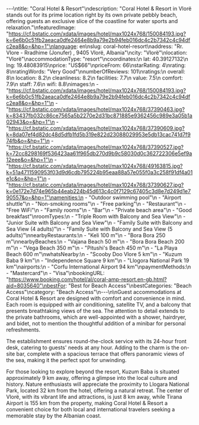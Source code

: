 ---\ntitle: "Coral Hotel & Resort"\ndescription: "Coral Hotel & Resort in Vlorë stands out for its prime location right by its own private pebbly beach, offering guests an exclusive slice of the coastline for water sports and relaxation."\nfeaturedImage: "https://cf.bstatic.com/xdata/images/hotel/max1024x768/150084193.jpg?k=6e6b0c51fb2aeaca0dfe2464e8b9a79e2b94feb016dc4c2b7342c4c94dfc2ea8&o=&hp=1"\nlanguage: en\nslug: coral-hotel-resort\naddress: "Rr. Vlore - Rradhime (Jonufer) , 9405 Vlorë, Albania"\ncity: "Vlorë"\nlocation: "Vlorë"\naccommodationType: "resort"\ncoordinates:\n  lat: 40.39127132\n  lng: 19.48083915\nprice: "US$66"\npriceFrom: 66\nstarRating: 4\nrating: 8\nratingWords: "Very Good"\nnumberOfReviews: 101\nratings:\n  overall: 8\n  location: 8.2\n  cleanliness: 8.2\n  facilities: 7.7\n  value: 7.5\n  comfort: 7.9\n  staff: 7.6\n  wifi: 8.8\nimages:\n  - "https://cf.bstatic.com/xdata/images/hotel/max1024x768/150084193.jpg?k=6e6b0c51fb2aeaca0dfe2464e8b9a79e2b94feb016dc4c2b7342c4c94dfc2ea8&o=&hp=1"\n  - "https://cf.bstatic.com/xdata/images/hotel/max1024x768/37390463.jpg?k=83437fb032c86ce7565a5b2270e2d31bc871885e9362456c989e3a05b1a02943&o=&hp=1"\n  - "https://cf.bstatic.com/xdata/images/hotel/max1024x768/37390609.jpg?k=8da07ef4d82dc48d5dfb1fd5b319e822d23088029953e5db13cac741d7f974fb&o=&hp=1"\n  - "https://cf.bstatic.com/xdata/images/hotel/max1024x768/37390527.jpg?k=72cc8298169f536423aa61f965db270d9b9c58030d0c362722306e5ef9a12eee&o=&hp=1"\n  - "https://cf.bstatic.com/xdata/images/hotel/max1024x768/49163815.jpg?k=51a4711590953f03d9d6cdb795224b95eaa88a57e055f0a3c258f91df4a01e1c&o=&hp=1"\n  - "https://cf.bstatic.com/xdata/images/hotel/max1024x768/37390627.jpg?k=0e172e7d74e965b44eab224b45d613c4c0f7129c67405c3d8e7d249d1e790557&o=&hp=1"\namenities:\n  - "Outdoor swimming pool"\n  - "Airport shuttle"\n  - "Non-smoking rooms"\n  - "Free parking"\n  - "Restaurant"\n  - "Free WiFi"\n  - "Family rooms"\n  - "Bar"\n  - "Private beach area"\n  - "Good breakfast"\nroomTypes:\n  - "Triple Room with Balcony and Sea View"\n  - "Junior Suite with Balcony and Sea View"\n  - "Family Suite with Balcony and Sea View (4 adults)"\n  - "Family Suite with Balcony and Sea View (5 adults)"\nnearbyRestaurants:\n  - "Keli 100 m"\n  - "Bora Bora 250 m"\nnearbyBeaches:\n  - "Vajana Beach 50 m"\n  - "Bora Bora Beach 200 m"\n  - "Vega Beach 350 m"\n  - "Pitushi's Beach 450 m"\n  - "La Playa Beach 600 m"\nwhatsNearby:\n  - "Scooby Doo Vlore 5 km"\n  - "Kuzum Baba 9 km"\n  - "Independence Square 9 km"\n  - "Llogora National Park 19 km"\nairports:\n  - "Corfu International Airport 94 km"\npaymentMethods:\n  - "Mastercard"\n  - "Visa"\nbookingURL: "https://www.booking.com/hotel/al/coral-amp-resort.en-gb.html?aid=8035640"\nbestFor: "Best for Beach Access"\nbestCategories: "Beach Access"\ncategory: "Beach Access"\n---\n\nGuest accommodations at Coral Hotel & Resort are designed with comfort and convenience in mind. Each room is equipped with air conditioning, satellite TV, and a balcony that presents breathtaking views of the sea. The attention to detail extends to the private bathrooms, which are well-appointed with a shower, hairdryer, and bidet, not to mention the thoughtful addition of a minibar for personal refreshments.

The establishment ensures round-the-clock service with its 24-hour front desk, catering to guests' needs at any hour. Adding to the charm is the on-site bar, complete with a spacious terrace that offers panoramic views of the sea, making it the perfect spot for unwinding.

For those looking to explore beyond the resort, Kuzum Baba is situated approximately 9 km away, offering a glimpse into the local culture and history. Nature enthusiasts will appreciate the proximity to Llogara National Park, located 32 km from the hotel, offering a natural retreat. The center of Vlorë, with its vibrant life and attractions, is just 8 km away, while Tirana Airport is 155 km from the property, making Coral Hotel & Resort a convenient choice for both local and international travelers seeking a memorable stay by the Albanian coast.